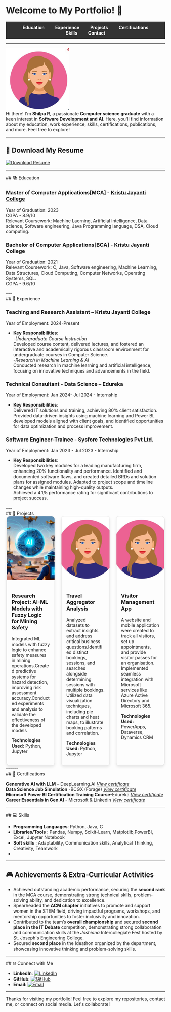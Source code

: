 # Welcome to My Portfolio! 👋

<!-- Menu Bar -->
<div style="background-color: #333; padding: 10px 20px; text-align: center;">
  <a href="#education" style="color: white; text-decoration: none; margin: 0 15px; font-weight: bold;">Education</a>
  <a href="#experience" style="color: white; text-decoration: none; margin: 0 15px; font-weight: bold;">Experience</a>
  <a href="#projects" style="color: white; text-decoration: none; margin: 0 15px; font-weight: bold;">Projects</a>
  <a href="#certifications" style="color: white; text-decoration: none; margin: 0 15px; font-weight: bold;">Certifications</a>
  <a href="#skills" style="color: white; text-decoration: none; margin: 0 15px; font-weight: bold;">Skills</a>
  <a href="#contact" style="color: white; text-decoration: none; margin: 0 15px; font-weight: bold;">Contact</a>
</div>

---

<img src="assets/p1.JPG" alt="Your Name's Picture" width="200"/><br>
Hi there! I'm **Shilpa R**, a passionate **Computer science graduate** with a keen interest in **Software Development and AI**. Here, you'll find information about my education, work experience, skills, certifications, publications, and more. Feel free to explore!

---

## 📄 Download My Resume

<a href="assets/Sample pdf_Resume.pdf" download>
  <img src="https://img.shields.io/badge/Download_Resume-4CAF50?style=flat-square&logo=pdf&logoColor=white" alt="Download Resume" />
</a> <br>

---
<section id="education">
## 📚 Education

### Master of Computer Applications[MCA] - <a href="https://www.kristujayanti.edu.in/"> Kristu Jayanti College </a> 
Year of Graduation: 2023  
CGPA - 8.9/10 <br>
Relevant Coursework: Machine Laerning, Artificial Intelligence, Data science, Software engineering, Java Programming language, DSA, Cloud computing.

### Bachelor of Computer Applications[BCA] - Kristu Jayanti College 
Year of Graduation: 2021  <br>
Relevant Coursework: C, Java, Software engineering, Machine Learning, Data Structures, Cloud Computing, Computer Networks, Operating Systems, SQL.<br>
CGPA - 9.6/10
</section>
---
<section id="experience">
## 💼 Experience

### Teaching and Research Assistant – Kristu Jayanti College  
Year of Employment: 2024-Present  
- **Key Responsibilities**:<br>
  -*Undergraduate Course Instruction*<br>
Developed course content, delivered lectures, and fostered an interactive and academically rigorous classroom environment for undergraduate courses in Computer Science.<br>
  -*Research in Machine Learning & AI*<br>
Conducted research in machine learning and artificial intelligence, focusing on innovative techniques and advancements in the field.

### Technical Consultant - Data Science – Edureka <br>
Year of Employment: Jan 2024- Jul 2024 - Internship  <br>
- **Key Responsibilities**:<br>
    Delivered IT solutions and training, achieving 80% client satisfaction.  Provided data-driven insights using machine learning and Power BI, developed models aligned with client goals, and identified opportunities for data optimization and process improvement.

### Software Engineer-Trainee - Sysfore Technologies Pvt Ltd.<br>
Year of Employment: Jan 2023 - Jul 2023 - Internship  <br>
- **Key Responsibilities**:<br>
    Developed two key modules for a leading manufacturing firm, enhancing 20% functionality and performance. 
Identified and documented software flaws, and created detailed BRDs and solution plans for assigned modules. Adapted to project scope and timeline changes while maintaining high-quality outputs.<br>
Achieved a 4.1/5 performance rating for significant contributions to project success.
</section>
---
<section id="projects">
## 📂 Projects
<!-- Flex container -->
<div style="display: flex; flex-wrap: wrap; gap: 20px; justify-content: center;">

  <!-- Project Card 1 -->
  <div style="border: 1px solid #ddd; border-radius: 10px; width: 30%; overflow: hidden; box-shadow: 0 4px 8px rgba(0,0,0,0.1);">
    <img src="assets/AI-p.JPG" alt="Project 1" style="width: 100%; height: 200px; object-fit: cover;">
    <div style="padding: 15px;">
      <h3>Research Project: AI-ML Models with Fuzzy Logic for Mining Safety</h3>
      <p>Integrated ML models with fuzzy logic to enhance safety measures in mining operations.Created predictive systems for hazard detection, improving risk assessment accuracy.Conducted experiments and analysis to validate the effectiveness of the developed models</p>
      <p><strong>Technologies Used:</strong> Python, Jupyter</p>
     <!-- <a href="https://your-project-link.com" style="text-decoration: none; color: white; background-color: #4CAF50; padding: 10px 15px; border-radius: 5px; font-weight: bold;">Live Demo</a>
      <a href="https://github.com/yourusername/project1" style="text-decoration: none; color: white; background-color: #333; padding: 10px 15px; border-radius: 5px; font-weight: bold; margin-left: 10px;">GitHub</a> -->
    </div>
  </div>

  <!-- Project Card 2 -->
  <div style="border: 1px solid #ddd; border-radius: 10px; width: 30%; overflow: hidden; box-shadow: 0 4px 8px rgba(0,0,0,0.1);">
    <img src="assets/p1.JPG" alt="Project 2" style="width: 100%; height: 200px; object-fit: cover;">
    <div style="padding: 15px;">
      <h3>Travel Aggregator Analysis</h3>
      <p>Analyzed datasets to extract insights and address critical business questions.Identified distinct bookings, sessions, and searches alongside determining sessions with multiple bookings. Utilized data visualization techniques, including pie charts and heat maps, to illustrate booking patterns and correlation.</p>
      <p><strong>Technologies Used:</strong> Python, Jupyter</p>
    <!--  <a href="https://your-project-link.com" style="text-decoration: none; color: white; background-color: #4CAF50; padding: 10px 15px; border-radius: 5px; font-weight: bold;">Live Demo</a>
     <a href="https://github.com/yourusername/project2" style="text-decoration: none; color: white; background-color: #333; padding: 10px 15px; border-radius: 5px; font-weight: bold; margin-left: 10px;">GitHub</a>-->
    </div>
  </div>

  <!-- Project Card 3 -->
  <div style="border: 1px solid #ddd; border-radius: 10px; width: 30%; overflow: hidden; box-shadow: 0 4px 8px rgba(0,0,0,0.1);">
    <img src="assets/p1.JPG" alt="Project 3" style="width: 100%; height: 200px; object-fit: cover;">
    <div style="padding: 15px;">
      <h3>Visitor Management App</h3>
      <p>A website and mobile application were created to track all visitors, set up appointments, and provide visitor passes for an organisation. Implemented seamless integration with Microsoft services like Azure Active Directory and Microsoft 365.</p>
      <p><strong>Technologies Used:</strong> PowerApps, Dataverse, Dynamics CRM</p>
    <!--   <a href="https://your-project-link.com" style="text-decoration: none; color: white; background-color: #4CAF50; padding: 10px 15px; border-radius: 5px; font-weight: bold;">Live Demo</a>
     <a href="https://github.com/yourusername/project3" style="text-decoration: none; color: white; background-color: #333; padding: 10px 15px; border-radius: 5px; font-weight: bold; margin-left: 10px;">GitHub</a>-->
    </div>
  </div>
<!--
</div> <!-- End of flex container -->

<!-- Responsive Design for smaller screens -->
<!--<style>
/* For screens larger than 768px */
@media (min-width: 768px) {
  .project-card {
    width: 30%; /* 3 cards per row */
  }
}

/* For screens smaller than 768px */
@media (max-width: 768px) {
  .project-card {
    width: 48%; /* 2 cards per row */
  }
}

/* For screens smaller than 480px (Mobile) */
@media (max-width: 480px) {
  .project-card {
    width: 100%; /* 1 card per row */
  }

  /* Adjust layout of menu items or other elements as needed */
  .menu-bar a {
    display: block; /* Stack menu items vertically */
    margin: 5px 0;
    padding: 10px;
    font-size: 16px;
  }
}

</style> -->
</section>
------
<section id="certifications">
## 🏅 Certifications

**Generative AI with LLM** – DeepLearning.AI <a href="https://drive.google.com/file/d/1JWex_eeT8ErwwgwnLZStyIIqUSQUvm5c/view?usp=drive_link">*View certificate*</a> <br>
**Data Science Job Simulation** -BCGX (Forage) <a href="https://drive.google.com/file/d/1KOUAePlYsgBOnpKYSnTJEsJgHVzDyEHq/view?usp=drive_link">*View certificate*</a><br>
**Microsoft Power BI Certification Training Course**-Edureka <a href="https://drive.google.com/file/d/1fhpl-DRE8dH_oM0Vo4LJJc-J07gOdYc-/view?usp=drive_link">*View certificate*</a><br>
**Career Essentials in Gen AI** - Microsoft & Linkedin <a href="https://drive.google.com/file/d/16HMldPj3CxPTjDh_lSlue7ycN7opjTJj/view?usp=drive_link">*View certificate*</a><br>
 </section> 

---
<section id="skills">
## 💻 Skills

- **Programming Languages**: Python, Java, C <br>
- **Libraries/Tools** : Pandas, Numpy, Scikit-Learn, Matplotlib,PowerBI, Excel, Jupyter Notebook <br>
- **Soft skills** : Adaptability, Communication skills, Analytical Thinking, Creativity, Teamwork
- </section>
---

<!--## 📖 Publications

- **[Publication Title]**  
  _Published: [Date]_  
  [Link to publication]
  - **Summary**: [Brief description of the publication and your role in it]

- **[Publication Title]**  
  _Published: [Date]_  
  [Link to publication]
  - **Summary**: [Brief description of the publication and your role in it]

---
-->

## 🎮 Achievements & Extra-Curricular Activities

-  Achieved outstanding academic performance, securing the **second rank** in the MCA course, demonstrating strong technical skills, problem-solving ability, and dedication to excellence.<br>
-  Spearheaded the **ACM chapter** initiatives to promote and support women in the STEM field, driving impactful programs, workshops, and mentorship opportunities to foster inclusivity and innovation.<br>
-  Contributed to the team’s **overall championship** and secured **second place in the IT Debate** competition, demonstrating strong collaboration and communication skills at the *Joshiana* Intercollegiate Fest hosted by St. Joseph's Engineering College. <br>
-  Secured **second place** in the Ideathon organized by the department, showcasing innovative thinking and problem-solving skills.
---
<section id="contact">
## 🌐 Connect with Me

- **LinkedIn**: [![LinkedIn](https://img.shields.io/badge/LinkedIn-%230077B5?style=for-the-badge&logo=linkedin&logoColor=white)](https://www.linkedin.com/in/shilpar2/)
- **GitHub**: [![GitHub](https://img.shields.io/badge/GitHub-%23000000?style=for-the-badge&logo=github&logoColor=white)](https://github.com/Shilpar31)
- **Email**: [![Email](https://img.shields.io/badge/Email-%23D14836?style=for-the-badge&logo=gmail&logoColor=white)](mailto:shilpa31r@gmail.com)
</section>

---

Thanks for visiting my portfolio! Feel free to explore my repositories, contact me, or connect on social media. Let's collaborate! 
